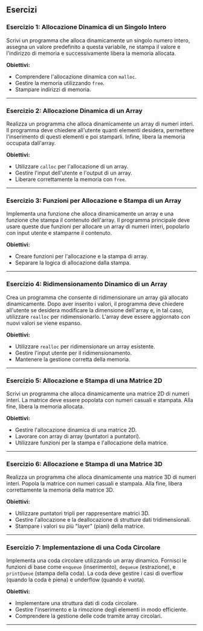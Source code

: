 ## Esercizi

### Esercizio 1: Allocazione Dinamica di un Singolo Intero
Scrivi un programma che alloca dinamicamente un singolo numero intero, assegna un valore predefinito a questa variabile, ne stampa il valore e l'indirizzo di memoria e successivamente libera la memoria allocata.

**Obiettivi:**
- Comprendere l'allocazione dinamica con `malloc`.
- Gestire la memoria utilizzando `free`.
- Stampare indirizzi di memoria.

---

### Esercizio 2: Allocazione Dinamica di un Array
Realizza un programma che alloca dinamicamente un array di numeri interi. Il programma deve chiedere all'utente quanti elementi desidera, permettere l'inserimento di questi elementi e poi stamparli. Infine, libera la memoria occupata dall'array.

**Obiettivi:**
- Utilizzare `calloc` per l'allocazione di un array.
- Gestire l'input dell'utente e l'output di un array.
- Liberare correttamente la memoria con `free`.

---

### Esercizio 3: Funzioni per Allocazione e Stampa di un Array
Implementa una funzione che alloca dinamicamente un array e una funzione che stampa il contenuto dell'array. Il programma principale deve usare queste due funzioni per allocare un array di numeri interi, popolarlo con input utente e stamparne il contenuto.

**Obiettivi:**
- Creare funzioni per l'allocazione e la stampa di array.
- Separare la logica di allocazione dalla stampa.

---

### Esercizio 4: Ridimensionamento Dinamico di un Array
Crea un programma che consente di ridimensionare un array già allocato dinamicamente. Dopo aver inserito i valori, il programma deve chiedere all'utente se desidera modificare la dimensione dell'array e, in tal caso, utilizzare `realloc` per ridimensionarlo. L'array deve essere aggiornato con nuovi valori se viene espanso.

**Obiettivi:**
- Utilizzare `realloc` per ridimensionare un array esistente.
- Gestire l'input utente per il ridimensionamento.
- Mantenere la gestione corretta della memoria.

---

### Esercizio 5: Allocazione e Stampa di una Matrice 2D
Scrivi un programma che alloca dinamicamente una matrice 2D di numeri interi. La matrice deve essere popolata con numeri casuali e stampata. Alla fine, libera la memoria allocata.

**Obiettivi:**
- Gestire l'allocazione dinamica di una matrice 2D.
- Lavorare con array di array (puntatori a puntatori).
- Utilizzare funzioni per la stampa e l'allocazione della matrice.

---

### Esercizio 6: Allocazione e Stampa di una Matrice 3D
Realizza un programma che alloca dinamicamente una matrice 3D di numeri interi. Popola la matrice con numeri casuali e stampala. Alla fine, libera correttamente la memoria della matrice 3D.

**Obiettivi:**
- Utilizzare puntatori tripli per rappresentare matrici 3D.
- Gestire l'allocazione e la deallocazione di strutture dati tridimensionali.
- Stampare i valori su più "layer" (piani) della matrice.

---

### Esercizio 7: Implementazione di una Coda Circolare
Implementa una coda circolare utilizzando un array dinamico. Fornisci le funzioni di base come `enqueue` (inserimento), `dequeue` (estrazione), e `printQueue` (stampa della coda). La coda deve gestire i casi di overflow (quando la coda è piena) e underflow (quando è vuota).

**Obiettivi:**
- Implementare una struttura dati di coda circolare.
- Gestire l'inserimento e la rimozione degli elementi in modo efficiente.
- Comprendere la gestione delle code tramite array circolari.

---